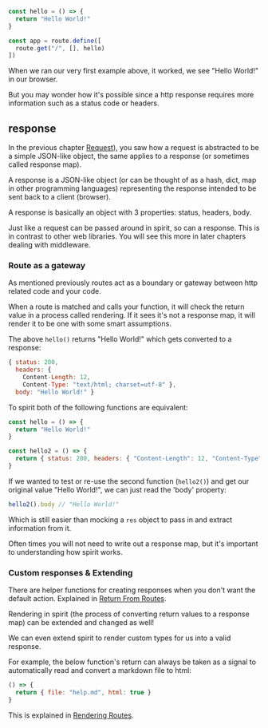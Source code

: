 ```js
const hello = () => {
  return "Hello World!"
}

const app = route.define([
  route.get("/", [], hello)
])
```

When we ran our very first example above, it worked, we see "Hello World!" in our browser. 

But you may wonder how it's possible since a http response requires more information such as a status code or headers.

## response

In the previous chapter [Request](request.md)), you saw how a request is abstracted to be a simple JSON-like object, the same applies to a response (or sometimes called response map).

A response is a JSON-like object (or can be thought of as a hash, dict, map in other programming languages) representing the response intended to be sent back to a client (browser).

A response is basically an object with 3 properties: status, headers, body.

Just like a request can be passed around in spirit, so can a response. This is in contrast to other web libraries. You will see this more in later chapters dealing with middleware.

### Route as a gateway

As mentioned previously routes act as a boundary or gateway between http related code and your code.

When a route is matched and calls your function, it will check the return value in a process called rendering. If it sees it's not a response map, it will render it to be one with some smart assumptions.

The above `hello()` returns "Hello World!" which gets converted to a response:
```js
{ status: 200, 
  headers: {
    Content-Length: 12,
    Content-Type: "text/html; charset=utf-8" },
  body: "Hello World!" }
```

To spirit both of the following functions are equivalent:
```js
const hello = () => {
  return "Hello World!"
}

const hello2 = () => {
  return { status: 200, headers: { "Content-Length": 12, "Content-Type": "text/html; charset=utf-8" }, body: "Hello World!" }
}
```

If we wanted to test or re-use the second function (`hello2()`) and get our original value "Hello World!", we can just read the 'body' property:
```js
hello2().body // "Hello World!"
```
Which is still easier than mocking a `res` object to pass in and extract information from it.

Often times you will not need to write out a response map, but it's important to understanding how spirit works.


### Custom responses & Extending

There are helper functions for creating responses when you don't want the default action. Explained in [Return From Routes](return-from-routes.md).

Rendering in spirit (the process of converting return values to a response map) can be extended and changed as well! 

We can even extend spirit to render custom types for us into a valid response.

For example, the below function's return can always be taken as a signal to automatically read and convert a markdown file to html:
```js
() => {
  return { file: "help.md", html: true }
}
```

This is explained in [Rendering Routes](rendering-routes.md).


